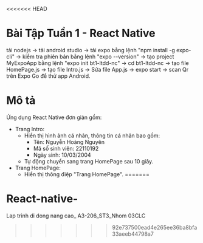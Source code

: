 <<<<<<< HEAD
# Bài Tập Tuần 1 - React Native
tải nodejs 
-> tải android studio 
-> tải expo bằng lệnh "npm install -g expo-cli" 
-> kiểm tra phiên bản bằng lệnh "expo --version" 
-> tạo project MyExpoApp bằng lệnh "expo init bt1-ltdd-nc" 
-> cd bt1-ltdd-nc 
-> tạo file HomePage.js 
-> tạo file Intro.js 
-> Sửa file App.js 
-> expo start 
-> scan Qr trên Expo Go để thử app Android.
# Mô tả
Ứng dụng React Native đơn giản gồm:
- Trang Intro:
  - Hiển thị hình ảnh cá nhân, thông tin cá nhân bao gồm:
    - Tên: Nguyễn Hoàng Nguyên
    - Mã số sinh viên: 22110192
    - Ngày sinh: 10/03/2004
  - Tự động chuyển sang trang HomePage sau 10 giây.
- Trang HomePage:
  - Hiển thị thông điệp "Trang HomePage".
=======
# React-native-
Lap trinh di dong nang cao_ A3-206_ST3_Nhom 03CLC
>>>>>>> 92e737500ead4e265ee36ba8bfa33aeeb44798a7
